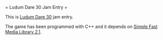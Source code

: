 = Ludum Dare 30 Jam Entry =

This is [Ludum Dare 30](http://www.ludumdare.com) jam entry. 

The game has been programmed with C++ and it depends on [Simple Fast Media Library 2.1](http://www.sfml-dev.org).

